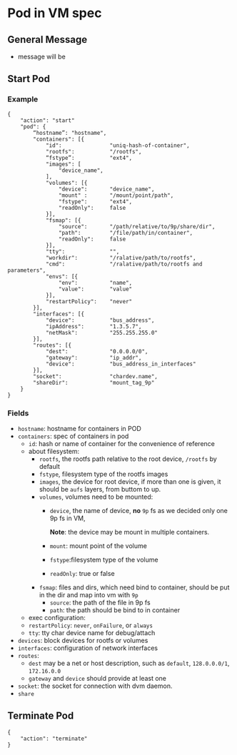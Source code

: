 # Pod in VM spec

## General Message

- message will be 

## Start Pod

### Example

    {
        "action": "start"
	    "pod": {
	    	“hostname”: "hostname",
	        "containers": [{
	            "id": 				"uniq-hash-of-container",
	            "rootfs": 			"/rootfs",
	            “fstype”:			"ext4",
	            "images": [
	                "device_name",
	            ], 
	            "volumes": [{
	                "device": 		"device_name",
	                "mount" : 		"/mount/point/path",
	                "fstype":		"ext4",
	                "readOnly": 	false
	            }],
	            "fsmap": [{
	                "source": 		"/path/relative/to/9p/share/dir",
	                "path":   		"/file/path/in/container",
	                "readOnly":	    false
	            }],
	            "tty": 				"",
	            "workdir": 			"/ralative/path/to/rootfs",
	            "cmd": 				"/ralative/path/to/rootfs and parameters",
	            "envs": [{
	                "env": 			"name",
	                "value": 		"value"
	            }],
	            "restartPolicy": 	"never"
	        }],
	        "interfaces": [{
	            "device": 			"bus_address",
	            "ipAddress": 		"1.3.5.7",
	            "netMask": 			"255.255.255.0"
	        }],
	        "routes": [{
	        	"dest":				"0.0.0.0/0",
	        	"gateway":			"ip_addr",
	        	"device":			"bus_address_in_interfaces"
	        }],
	        "socket": 				"chardev.name",
	        "shareDir":     		"mount_tag_9p"
	    }
	}

### Fields

- `hostname`: hostname for containers in POD
- `containers`: spec of containers in pod
  - `id`: hash or name of container for the convenience of reference
  - about filesystem:
    - `rootfs`, the rootfs path relative to the root device, `/rootfs` by default 
    - `fstype`, filesystem type of the rootfs images
    - `images`, the device for root device, if more than one is given, it should be `aufs` layers, from buttom to up.
    - `volumes`, volumes need to be mounted:
      - `device`, the name of device, **no** `9p` fs as we decided only one 9p fs in VM, 
      
        **Note**: the device may be mount in multiple containers.
      - `mount`: mount point of the volume
      - `fstype`:filesystem type of the volume
      - `readOnly`: true or false
    - `fsmap`: files and dirs, which need bind to container, should be put in 
               the dir and map into vm with `9p`
      - `source`: the path of the file in 9p fs
      - `path`: the path should be bind to in container
  - exec configuration:
  - `restartPolicy`: `never`, `onFailure`, or `always`
  - `tty`: tty char device name for debug/attach
- `devices`: block devices for rootfs or volumes
- `interfaces`: configuration of network interfaces
- `routes`: 
  - `dest` may be a net or host description, such as `default`, `128.0.0.0/1`,
          `172.16.0.0`
  - `gateway` and `device` should provide at least one
- `socket`: the socket for connection with dvm daemon. 
- `share`
    
## Terminate Pod

    {
        "action": "terminate"
    }